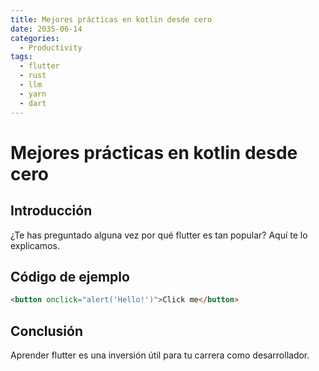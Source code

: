 ```yaml
---
title: Mejores prácticas en kotlin desde cero
date: 2035-06-14
categories:
  - Productivity
tags:
  - flutter
  - rust
  - llm
  - yarn
  - dart
---
```


# Mejores prácticas en kotlin desde cero

## Introducción

¿Te has preguntado alguna vez por qué flutter es tan popular? Aquí te lo explicamos.

## Código de ejemplo

```html
<button onclick="alert('Hello!')">Click me</button>
```

## Conclusión

Aprender flutter es una inversión útil para tu carrera como desarrollador.